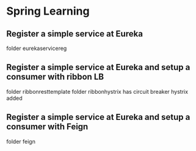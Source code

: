 # Spring Learning
## Register a simple service at Eureka
folder eurekaservicereg
## Register a simple service at Eureka and setup a consumer with ribbon LB
folder ribbonresttemplate
folder ribbonhystrix has circuit breaker hystrix added
## Register a simple service at Eureka and setup a consumer with Feign
folder feign
